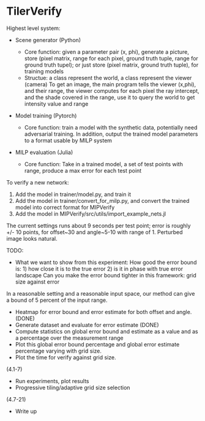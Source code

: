 # TilerVerify
Highest level system:
- Scene generator (Python)
    - Core function: given a parameter pair (x, phi), generate a picture, store (pixel matrix, range for each pixel, ground truth tuple, range for ground truth tupel); or just store (pixel matrix, ground truth tuple), for training models
    - Structue: a class represent the world, a class represent the viewer (camera)
        To get an image, the main program tells the viewer (x,phi), and their range, the viewer computes for each pixel the ray intercept, and the shade covered in the range, use it to query the world to get intensity value and range

- Model training (Pytorch)
    - Core function: train a model with the synthetic data, potentially need adversarial training. In addition, output the trained model parameters to a format usable by MILP system

- MILP evaluation (Julia)
    - Core function: Take in a trained model, a set of test points with range, produce a max error for each test point

To verify a new network:
1. Add the model in trainer/model.py, and train it
2. Add the model in trainer/convert_for_milp.py, and convert the trained model into correct format for MIPVerify
3. Add the model in MIPVerify/src/utils/import_example_nets.jl


The current settings runs about 9 seconds per test point; error is roughly +/- 10 points, for offset~30 and angle~5-10 with range of 1. Perturbed image looks natural.

TODO:
- What we want to show from this experiment:
How good the error bound is: 1) how close it is to the true error 2) is it in phase with true error landscape
Can you make the error bound tighter in this framework: grid size against error

In a reasonable setting and a reasonable input space, our method can give a bound of 5 percent of the input
range.  


- Heatmap for error bound and error estimate for both offset and angle. (DONE)
- Generate dataset and evaluate for error estimate (DONE)
- Compute statistics on global error bound and estimate as a value and as a percentage over the measurement range
- Plot this global error bound percentage and global error estimate percentage varying with grid size.
- Plot the time for verify against grid size.

(4.1-7)
- Run experiments, plot results
- Progressive tiling/adaptive grid size selection

(4.7-21)
- Write up
